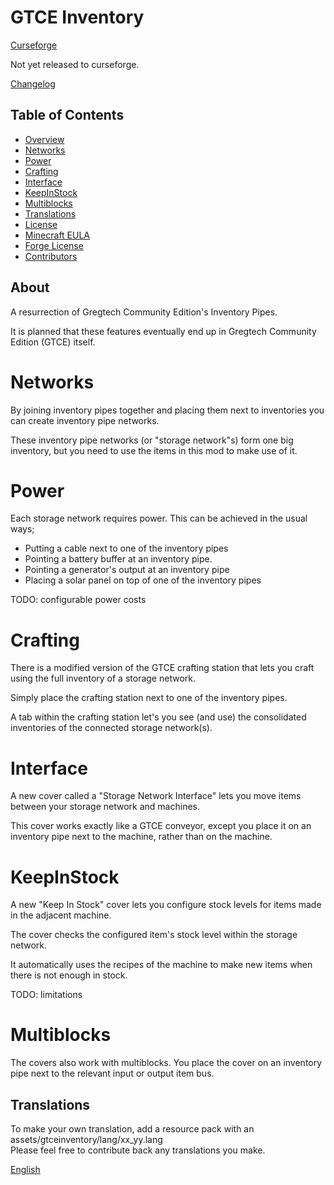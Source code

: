 # GTCE Inventory
[Curseforge](https://www.curseforge.com/minecraft/mc-mods/gtce-inventory)

Not yet released to curseforge.

[Changelog](CHANGELOG.md)

## Table of Contents
* [Overview](#about)
* [Networks](#networks)
* [Power](#power)
* [Crafting](#crafting)
* [Interface](#interface)
* [KeepInStock](#keepinstock)
* [Multiblocks](#multiblocks)
* [Translations](#translations)
* [License](LICENSE)
* [Minecraft EULA](https://www.minecraft.net/en-us/eula/)
* [Forge License](https://github.com/MinecraftForge/MinecraftForge/blob/1.16.x/LICENSE.txt)
* [Contributors](CONTRIBUTORS)

## About

A resurrection of Gregtech Community Edition's Inventory Pipes.

It is planned that these features eventually end up in Gregtech Community Edition (GTCE) itself.

# Networks

By joining inventory pipes together and placing them next to inventories you can create inventory pipe networks.

These inventory pipe networks (or "storage network"s) form one big inventory, but you need to use the items in this mod to make use of it.

# Power

Each storage network requires power. This can be achieved in the usual ways;

* Putting a cable next to one of the inventory pipes
* Pointing a battery buffer at an inventory pipe.
* Pointing a generator's output at an inventory pipe
* Placing a solar panel on top of one of the inventory pipes

TODO: configurable power costs

# Crafting

There is a modified version of the GTCE crafting station that lets you craft using the full inventory of a storage network.

Simply place the crafting station next to one of the inventory pipes.

A tab within the crafting station let's you see (and use) the consolidated inventories of the connected storage network(s).

# Interface

A new cover called a "Storage Network Interface" lets you move items between your storage network and machines.

This cover works exactly like a GTCE conveyor, except you place it on an inventory pipe next to the machine, rather than on the machine.

# KeepInStock

A new "Keep In Stock" cover lets you configure stock levels for items made in the adjacent machine.

The cover checks the configured item's stock level within the storage network.

It automatically uses the recipes of the machine to make new items when there is not enough in stock.

TODO: limitations 

# Multiblocks

The covers also work with multiblocks. You place the cover on an inventory pipe next to the relevant input or output item bus.

## Translations
To make your own translation, add a resource pack with an assets/gtceinventory/lang/xx_yy.lang
<br>Please feel free to contribute back any translations you make.

[English](src/main/resources/assets/gtceinventory/lang/en_us.lang)